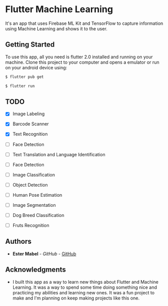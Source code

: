 # Flutter Machine Learning

It's an app that uses Firebase ML Kit and TensorFlow to capture information using Machine Learning and shows it to the user.


## Getting Started

To use this app, all you need is flutter 2.0 installed and running on your machine. Clone this project to your computer and opens a emulator or run on your android device using: 

```sh
$ flutter pub get
```
```sh
$ flutter run
```

<!--## Screenshots

* The screenshots were taken from an Android device.

-->

## TODO

- [X] Image Labeling
- [X] Barcode Scanner
- [X] Text Recognition
- [ ] Face Detection
- [ ] Text Translation and Language Identification
- [ ] Face Detection
- [ ] Image Classification
- [ ] Object Detection
- [ ] Human Pose Estimation
- [ ] Image Segmentation
- [ ] Dog Breed Classification
- [ ] Fruts Recognition


## Authors

* **Ester Mabel** - *GitHub* - [GitHub](https://github.com/estermabel)

## Acknowledgments

* I built this app as a way to learn new things about Flutter and Machine Learning. It was a way to spend some time doing something nice and practicing my abilities and learning new ones. It was a fun project to make and I'm planning on keep making projects like this one.
